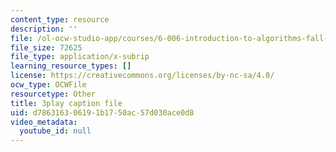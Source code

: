 ```yaml
---
content_type: resource
description: ''
file: /ol-ocw-studio-app/courses/6-006-introduction-to-algorithms-fall-2011/d786316306191b1750ac57d030ace0d8_moPtwq_cVH8.srt
file_size: 72625
file_type: application/x-subrip
learning_resource_types: []
license: https://creativecommons.org/licenses/by-nc-sa/4.0/
ocw_type: OCWFile
resourcetype: Other
title: 3play caption file
uid: d7863163-0619-1b17-50ac-57d030ace0d8
video_metadata:
  youtube_id: null
---
```

